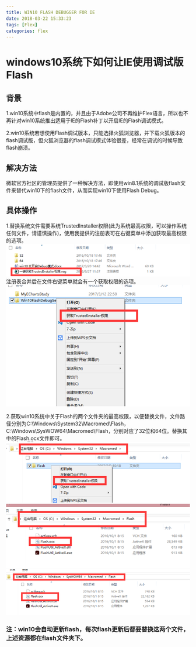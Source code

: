 ```yaml
---
title: WIN10 FLASH DEBUGGER FOR IE
date: 2018-03-22 15:33:23
tags: [Flex]
categories: flex
---
```


# windows10系统下如何让IE使用调试版Flash

<!-- more -->

## 背景
 1.win10系统中flash是内置的，并且由于Adobe公司不再维护Flex语言，所以也不再针对win10系统推出适用于IE的Flash补丁以开启IE的Flash调试模式。  

 2.win10系统若想使用Flash调试版本，只能选择火狐浏览器，并下载火狐版本的flash调试版，但火狐浏览器的flash调试模式体验很差，经常在调试的时候导致flash崩溃。

## 解决方法
 微软官方社区的管理员提供了一种解决方法，即使用win8.1系统的调试版flash文件来替代win10下的flash文件，从而实现win10下使用Flash Debug。

## 具体操作

 1.替换系统文件需要系统TrustedInstaller权限(此为系统最高权限，可以操作系统任何文件，请谨慎操作)，使用我提供的注册表可在右键菜单中添加获取最高权限的选项。
![获取最高权限](./Image/getpower.png)
 注册表合并后在文件右键菜单就会有一个获取权限的选项。
![右键菜单](./Image/rightclickmenu.png)

 2.获取win10系统中关于Flash的两个文件夹的最高权限，以便替换文件，文件路径分别为C:\Windows\System32\Macromed\Flash，C:\Windows\SysWOW64\Macromed\Flash，分别对应了32位和64位。替换其中的Flash.ocx文件即可。
![获取flash文件夹最高权限](./Image/getpower1.png)
![32位文件路径](./Image/32flashsrc.png)
![64位文件路径](./Image/64flashsrc.png)

### 注：win10会自动更新flash，每次flash更新后都要替换这两个文件，上述资源都在flash文件夹下。
